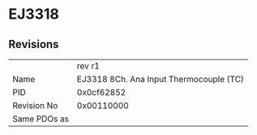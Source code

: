 # EJ3318

## Revisions
<table>
<tr>
<td></td>
<td>rev r1</td>
</tr>
<tr>
<td>Name</td>
<td>EJ3318 8Ch. Ana Input Thermocouple (TC)</td>
</tr>
<tr>
<td>PID</td>
<td>0x0cf62852</td>
</tr>
<tr>
<td>Revision No</td>
<td>0x00110000</td>
</tr>
<tr>
<td>Same PDOs as</td>
<td></td>
</tr>
</table>
